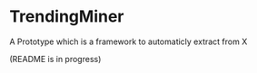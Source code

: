 # TrendingMiner
A Prototype which is a framework to automaticly extract from X

(README is in progress)


